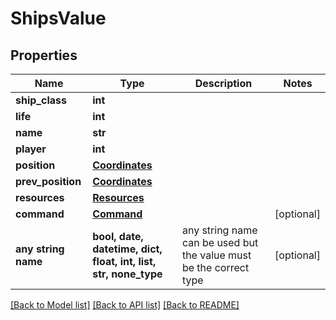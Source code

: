 # ShipsValue


## Properties
Name | Type | Description | Notes
------------ | ------------- | ------------- | -------------
**ship_class** | **int** |  | 
**life** | **int** |  | 
**name** | **str** |  | 
**player** | **int** |  | 
**position** | [**Coordinates**](Coordinates.md) |  | 
**prev_position** | [**Coordinates**](Coordinates.md) |  | 
**resources** | [**Resources**](Resources.md) |  | 
**command** | [**Command**](Command.md) |  | [optional] 
**any string name** | **bool, date, datetime, dict, float, int, list, str, none_type** | any string name can be used but the value must be the correct type | [optional]

[[Back to Model list]](../README.md#documentation-for-models) [[Back to API list]](../README.md#documentation-for-api-endpoints) [[Back to README]](../README.md)


